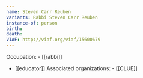 ```yaml
---
name: Steven Carr Reuben
variants: Rabbi Steven Carr Reuben
instance-of: person
birth: 
death: 
VIAF: http://viaf.org/viaf/15600679
---
```

Occupation: - [[rabbi]]
- [[educator]]
Associated organizations: - [[CLUE]]